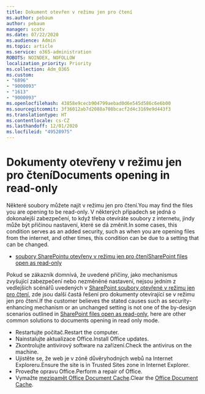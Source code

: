 ```yaml
---
title: Dokument otevřen v režimu jen pro čtení
ms.author: pebaum
author: pebaum
manager: scotv
ms.date: 07/22/2020
ms.audience: Admin
ms.topic: article
ms.service: o365-administration
ROBOTS: NOINDEX, NOFOLLOW
localization_priority: Priority
ms.collection: Adm_O365
ms.custom:
- "6896"
- "9000093"
- "1613"
- "9000093"
ms.openlocfilehash: 43858e9cecb904799aebad0d6e545d586c6e6b00
ms.sourcegitcommit: 3f36012ab7d2088a708bcacf2d4c3169e9d443f3
ms.translationtype: HT
ms.contentlocale: cs-CZ
ms.lasthandoff: 12/01/2020
ms.locfileid: "49528975"
---
```

# <a name="documents-opening-in-read-only"></a><span data-ttu-id="4f0b6-102">Dokumenty otevřeny v režimu jen pro čtení</span><span class="sxs-lookup"><span data-stu-id="4f0b6-102">Documents opening in read-only</span></span>

<span data-ttu-id="4f0b6-103">Některé soubory můžete najít v režimu jen pro čtení.</span><span class="sxs-lookup"><span data-stu-id="4f0b6-103">You may find the files you are opening to be read-only.</span></span> <span data-ttu-id="4f0b6-104">V některých případech se jedná o dokonalejší zabezpečení, to když třeba otevíráte soubory z internetu, jindy může být příčinou nastavení, které se dá změnit.</span><span class="sxs-lookup"><span data-stu-id="4f0b6-104">In some cases, this condition serves as an added security, such as when you are opening files from the internet, and other times, this condition can be due to a setting that can be changed.</span></span>

- [<span data-ttu-id="4f0b6-105">soubory SharePointu otevřeny v režimu jen pro čtení</span><span class="sxs-lookup"><span data-stu-id="4f0b6-105">SharePoint files open as read-only</span></span>](https://docs.microsoft.com/sharepoint/troubleshoot/lists-and-libraries/files-open-as-read-only-and-cannot-check-in-or-out)

<span data-ttu-id="4f0b6-106">Pokud se zákazník domnívá, že uvedené příčiny, jako mechanismus zvyšující zabezpečení nebo nezměněné nastavení, nejsou jedním z vedlejších scénářů uvedených v [SharePoint soubory otevřené v režimu jen pro čtení](https://docs.microsoft.com/sharepoint/troubleshoot/lists-and-libraries/files-open-as-read-only-and-cannot-check-in-or-out), zde jsou další častá řešení pro dokumenty otevírající se v režimu jen pro čtení.</span><span class="sxs-lookup"><span data-stu-id="4f0b6-106">If the customer believes the stated causes such as security-enhancing mechanism or an unchanged setting is not one of the by-design scenarios outlined in [SharePoint files open as read-only](https://docs.microsoft.com/sharepoint/troubleshoot/lists-and-libraries/files-open-as-read-only-and-cannot-check-in-or-out), here are other common solutions to documents opening in read only mode.</span></span>

- <span data-ttu-id="4f0b6-107">Restartujte počítač.</span><span class="sxs-lookup"><span data-stu-id="4f0b6-107">Restart the computer.</span></span>
- <span data-ttu-id="4f0b6-108">Nainstalujte aktualizace Office.</span><span class="sxs-lookup"><span data-stu-id="4f0b6-108">Install Office updates.</span></span>
- <span data-ttu-id="4f0b6-109">Zkontrolujte antivirový software na zařízení.</span><span class="sxs-lookup"><span data-stu-id="4f0b6-109">Check the antivirus on the machine.</span></span>
- <span data-ttu-id="4f0b6-110">Ujistěte se, že web je v zóně důvěryhodných webů na Internet Exploreru.</span><span class="sxs-lookup"><span data-stu-id="4f0b6-110">Ensure the site is in Trusted Sites zone in Internet Explorer.</span></span>
- <span data-ttu-id="4f0b6-111">Proveďte opravu Office.</span><span class="sxs-lookup"><span data-stu-id="4f0b6-111">Perform a repair of Office.</span></span>
- <span data-ttu-id="4f0b6-112">Vymažte [mezipamět Office Document Cache](https://support.microsoft.com/office/delete-your-office-document-cache-b1d3765e-d71b-4bb8-99ca-acd22c42995d?ui=en-us&rs=en-us&ad=us).</span><span class="sxs-lookup"><span data-stu-id="4f0b6-112">Clear the [Office Document Cache](https://support.microsoft.com/office/delete-your-office-document-cache-b1d3765e-d71b-4bb8-99ca-acd22c42995d?ui=en-us&rs=en-us&ad=us).</span></span>

